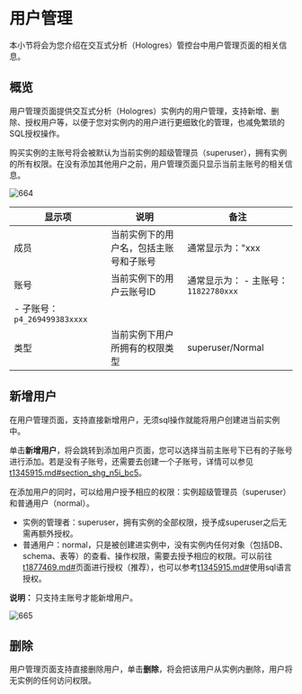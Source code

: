 # 用户管理

本小节将会为您介绍在交互式分析（Hologres）管控台中用户管理页面的相关信息。

## 概览

用户管理页面提供交互式分析（Hologres）实例内的用户管理，支持新增、删除、授权用户等，以便于您对实例内的用户进行更细致化的管理，也减免繁琐的SQL授权操作。

购买实例的主账号将会被默认为当前实例的超级管理员（superuser），拥有实例的所有权限。在没有添加其他用户之前，用户管理页面只显示当前主账号的相关信息。

![664](https://static-aliyun-doc.oss-accelerate.aliyuncs.com/assets/img/zh-CN/3652417951/p94176.png)

|显示项|说明|备注|
|---|--|--|
|成员|当前实例下的用户名，包括主账号和子账号|通常显示为："xxx|
|账号|当前实例下的用户云账号ID|通常显示为： -   主账号：`11822780xxx`
-   子账号：`p4_269499383xxxx` |
|类型|当前实例下用户所拥有的权限类型|superuser/Normal|

## 新增用户

在用户管理页面，支持直接新增用户，无须sql操作就能将用户创建进当前实例中。

单击**新增用户**，将会跳转到添加用户页面，您可以选择当前主账号下已有的子账号进行添加。若是没有子账号，还需要去创建一个子账号，详情可以参见[t1345915.md\#section\_shg\_n5i\_bc5](/cn.zh-CN/准备工作/RAM用户使用Hologres.md)。

在添加用户的同时，可以给用户授予相应的权限：实例超级管理员（superuser）和普通用户（normal）。

-   实例的管理者：superuser，拥有实例的全部权限，授予成superuser之后无需再额外授权。
-   普通用户：normal，只是被创建进实例中，没有实例内任何对象（包括DB、schema、表等）的查看、操作权限，需要去授予相应的权限。可以前往[t1877469.md\#](/cn.zh-CN/实例管理/Hologres管理控制台/DB管理.md)页面进行授权（推荐），也可以参考[t1345915.md\#](/cn.zh-CN/准备工作/RAM用户使用Hologres.md)使用sql语言授权。

**说明：** 只支持主账号才能新增用户。

![665](https://static-aliyun-doc.oss-accelerate.aliyuncs.com/assets/img/zh-CN/3652417951/p94177.png)

## 删除

用户管理页面支持直接删除用户，单击**删除**，将会把该用户从实例内删除，用户将无实例的任何访问权限。

